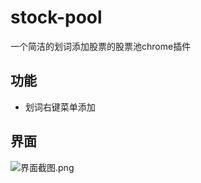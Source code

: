 # stock-pool
一个简洁的划词添加股票的股票池chrome插件

## 功能

- 划词右键菜单添加


## 界面

![界面截图.png](http://ww1.sinaimg.cn/large/006al29xgy1gcgjivb9suj30q20cmt90.jpg)








